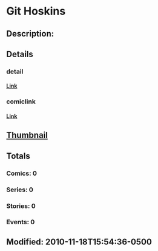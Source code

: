 # Git Hoskins
## Description: 
## Details
### detail
#### [Link](http://marvel.com/characters/3415/git_hoskins?utm_campaign=apiRef&utm_source=225578a89fc76f3d20fbffda5d17a88d)
### comiclink
#### [Link](http://marvel.com/comics/characters/1014982/git_hoskins?utm_campaign=apiRef&utm_source=225578a89fc76f3d20fbffda5d17a88d)
## [Thumbnail](http://i.annihil.us/u/prod/marvel/i/mg/1/c0/4cd05c0c4ffad.jpg)
## Totals
### Comics: 0
### Series: 0
### Stories: 0
### Events: 0
## Modified: 2010-11-18T15:54:36-0500